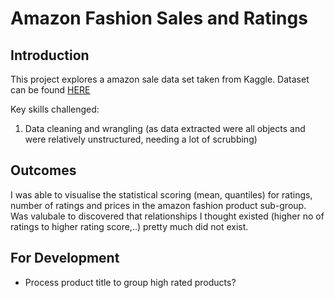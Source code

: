 # Amazon Fashion Sales and Ratings 

## Introduction 

This project explores a amazon sale data set taken from Kaggle. 
Dataset can be found [HERE](https://www.kaggle.com/datasets/lokeshparab/amazon-products-dataset)

Key skills challenged:
1. Data cleaning and wrangling (as data extracted were all objects and were relatively unstructured, needing a lot of scrubbing) 

## Outcomes
I was able to visualise the statistical scoring (mean, quantiles) for ratings, number of ratings and prices in the amazon fashion product sub-group. 
Was valubale to discovered that relationships I thought existed (higher no of ratings to higher rating score,..) pretty much did not exist. 

## For Development 
- Process product title to group high rated products? 

